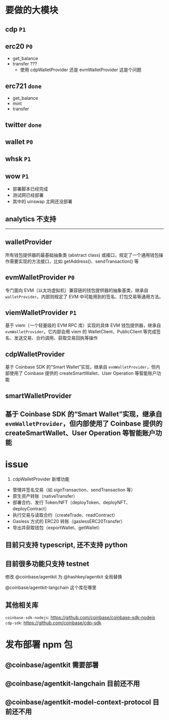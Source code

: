 # 要做的大模块
## cdp ```P1```
## erc20  ```P0```
- get_balance
- transfer ???
    - 使用 cdpWalletProvider 还是 evmWalletProvider 这是个问题
## erc721 ```done```
- get_balance
- mint
- transfer
## twitter ```done```
## wallet ```P0```
## whsk ```P1```
## wow ```P1```
- 部署脚本已经完成
- 测试网已经部署
- 其中的 uinswap 主网还没部署
## analytics 不支持

------------------
## walletProvider
所有钱包提供器的最基础抽象类 (abstract class) 或接口，规定了一个通用钱包操作需要实现的方法接口，比如 getAddress()、sendTransaction() 等
## evmWalletProvider  ```P0```
专门面向 EVM（以太坊虚拟机）兼容链的钱包提供器的抽象基类，继承自 ```walletProvider```。内部则规定了 EVM 中可能用到的签名、打包交易等通用方法。
## viemWalletProvider ```P1```
基于 viem（一个轻量级的 EVM RPC 库）实现的具体 EVM 钱包提供器，继承自 ```evmWalletProvider```。它内部会用 viem 的 WalletClient、PublicClient 等完成签名、发送交易、合约调用、获取交易回执等操作
## cdpWalletProvider
基于 Coinbase SDK 的“Smart Wallet”实现，继承自 ```evmWalletProvider```，但内部使用了 Coinbase 提供的 createSmartWallet、User Operation 等智能账户功能
## smartWalletProvider
基于 Coinbase SDK 的“Smart Wallet”实现，继承自 ```evmWalletProvider```，但内部使用了 Coinbase 提供的 createSmartWallet、User Operation 等智能账户功能
----------

# issue
1. cdpWalletProvider 新增功能
- 管理并签名交易（如 signTransaction、sendTransaction 等）
- 原生资产转账（nativeTransfer）
- 部署合约、发行 Token/NFT（deployToken、deployNFT、deployContract）
- 执行交易与读取合约（createTrade、readContract）
- Gasless 方式的 ERC20 转账（gaslessERC20Transfer）
- 导出并获取钱包（exportWallet、getWallet）

## 目前只支持 typescript, 还不支持 python
## 目前很多功能只支持 testnet 

修改 @coinbase/agentkit 为 @hashkey/agentkit
全局替换

@coinbase/agentkit-langchain 这个库在哪里


## 其他相关库
```coinbase-sdk-nodejs```: https://github.com/coinbase/coinbase-sdk-nodejs
```cdp-sdk```: https://github.com/coinbase/cdp-sdk


# 发布部署 npm 包
## @coinbase/agentkit 需要部署
## @coinbase/agentkit-langchain 目前还不用
## @coinbase/agentkit-model-context-protocol 目前还不用
